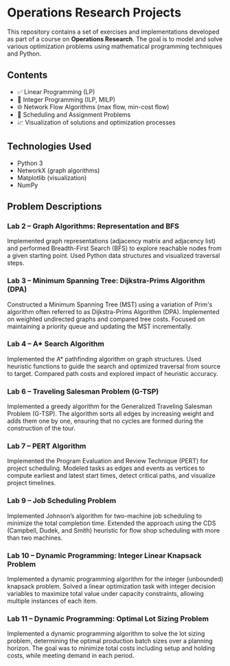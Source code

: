 # Operations Research Projects

This repository contains a set of exercises and implementations developed as part of a course on **Operations Research**. The goal is to model and solve various optimization problems using mathematical programming techniques and Python.

## Contents

- ✅ Linear Programming (LP)  
- 🔢 Integer Programming (ILP, MILP)  
- 🌐 Network Flow Algorithms (max flow, min-cost flow)  
- 📅 Scheduling and Assignment Problems  
- 📈 Visualization of solutions and optimization processes  

## Technologies Used

- Python 3  
- NetworkX (graph algorithms)  
- Matplotlib (visualization)  
- NumPy

## Problem Descriptions

###  Lab 2 – Graph Algorithms: Representation and BFS  
Implemented graph representations (adjacency matrix and adjacency list) and performed Breadth-First Search (BFS) to explore reachable nodes from a given starting point. Used Python data structures and visualized traversal steps.

###  Lab 3 – Minimum Spanning Tree: Dijkstra-Prims Algorithm (DPA)  
Constructed a Minimum Spanning Tree (MST) using a variation of Prim's algorithm often referred to as Dijkstra-Prims Algorithm (DPA). Implemented on weighted undirected graphs and compared tree costs. Focused on maintaining a priority queue and updating the MST incrementally.

### Lab 4 – A* Search Algorithm
Implemented the A* pathfinding algorithm on graph structures. Used heuristic functions to guide the search and optimized traversal from source to target. Compared path costs and explored impact of heuristic accuracy.

### Lab 6 – Traveling Salesman Problem (G-TSP)
Implemented a greedy algorithm for the Generalized Traveling Salesman Problem (G-TSP). The algorithm sorts all edges by increasing weight and adds them one by one, ensuring that no cycles are formed during the construction of the tour.

### Lab 7 – PERT Algorithm
Implemented the Program Evaluation and Review Technique (PERT) for project scheduling. Modeled tasks as edges and events as vertices to compute earliest and latest start times, detect critical paths, and visualize project timelines.

### Lab 9 – Job Scheduling Problem
Implemented Johnson’s algorithm for two-machine job scheduling to minimize the total completion time. Extended the approach using the CDS (Campbell, Dudek, and Smith) heuristic for flow shop scheduling with more than two machines.

### Lab 10 – Dynamic Programming: Integer Linear Knapsack Problem
Implemented a dynamic programming algorithm for the integer (unbounded) knapsack problem. Solved a linear optimization task with integer decision variables to maximize total value under capacity constraints, allowing multiple instances of each item.

### Lab 11 – Dynamic Programming: Optimal Lot Sizing Problem
Implemented a dynamic programming algorithm to solve the lot sizing problem, determining the optimal production batch sizes over a planning horizon. The goal was to minimize total costs including setup and holding costs, while meeting demand in each period.